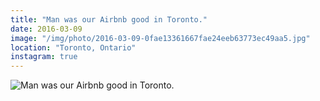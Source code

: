 ```yaml
---
title: "Man was our Airbnb good in Toronto."
date: 2016-03-09
image: "/img/photo/2016-03-09-0fae13361667fae24eeb63773ec49aa5.jpg"
location: "Toronto, Ontario"
instagram: true
---
```


![Man was our Airbnb good in Toronto.](/img/photo/2016-03-09-0fae13361667fae24eeb63773ec49aa5.jpg)
